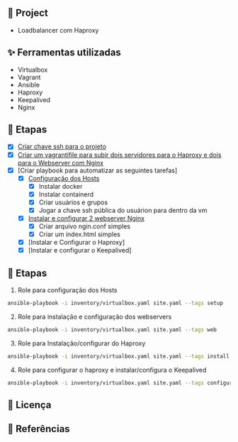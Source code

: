 ## 🌱 Project

- Loadbalancer com Haproxy

## ✨ Ferramentas utilizadas

- Virtualbox
- Vagrant
- Ansible
- Haproxy
- Keepalived
- Nginx

## 🚀 Etapas

- [x] [Criar chave ssh para o projeto](./keys/)
- [x] [Criar um vagrantifile para subir dois servidores para o Haproxy e dois para o Webserver com Nginx](./vagrantfile)
- [x] [Criar playbook para automatizar as seguintes tarefas]
    - [x] [Configuração dos Hosts](./roles/configure_hosts/)
        - [x] Instalar docker
        - [x] Instalar containerd
        - [x] Criar usuários e grupos
        - [x] Jogar a chave ssh pública do usuárion para dentro da vm
    - [x] [Instalar e configurar 2 webserver Nginx](./roles/configure_webserver/)
        - [x] Criar arquivo ngin.conf simples
        - [x] Criar um index.html simples
    - [x] [Instalar e Configurar o Haproxy]
    - [x] [Instalar e configurar o Keepalived]

## 🚀 Etapas

1. Role para configuração dos Hosts

```bash
ansible-playbook -i inventory/virtualbox.yaml site.yaml --tags setup
```

2. Role para instalação e configuração dos webservers

```bash
ansible-playbook -i inventory/virtualbox.yaml site.yaml --tags web
```

3. Role para Instalação/configurar do Haproxy

```bash
ansible-playbook -i inventory/virtualbox.yaml site.yaml --tags install
```

4. Role para configurar o haproxy e instalar/configura o Keepalived

```bash
ansible-playbook -i inventory/virtualbox.yaml site.yaml --tags configure
```

## 📄 Licença

## 🙇 Referências
